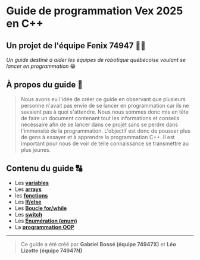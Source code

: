 # Guide de programmation Vex 2025 en C++ 

## Un projet de l'équipe Fenix 74947 🐦‍🔥 <!-- {docsify-ignore} -->
*Un guide destiné à aider les équipes de robotique québécoise voulant se lancer en programmation* 😁


## À propos du guide 📖
> Nous avons eu l'idée de créer ce guide en observant que plusieurs personne n'avait pas envie de se lancer en programmation car ils ne savaient pas à quoi s'attendre. Nous nous sommes donc mis en tête de faire un document contenant tout les informations et conseils nécéssaire afin de se lancer dans ce projet sans se perdre dans l'immensité de la programmation. L'objectif est donc de pousser plus de gens à essayer et à apprendre la programmation C++. Il est important pour nous de voir de telle connaissance se transmettre au plus jeunes. 


## Contenu du guide 🔠
                                                                                         
                                                                                             
- Les [**variables**](bases/variable.md)
- Les [**arrays**](bases/arrays.md)
- les [**fonctions**](bases/fonction.md)
- Les [**If/else**](bases/ifelse.md)
- Les [**Boucle for/while**](bases/lesboucles.md)
- Les [**switch**](bases/switch.md)
- Les [**Énumération (enum)**](bases/énumération.md)
- La [**programmation OOP**](programmationOOP.md)



---------------------------------------------------------------------------------------------
> Ce guide a été créé par **Gabriel Bossé (équipe 74947X)** et **Léo Lizotte (équipe 74947N)**
